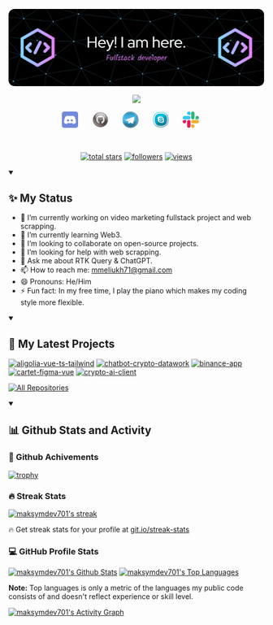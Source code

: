 <p align="center">
  <a href="https://github.com/maksymdev701">
    <img src="./img/header.png" alt="Raya" /></a>
</p>

<p align="center">
  <a href="https://github.com/DenverCoder1/readme-typing-svg">
    <img src="https://readme-typing-svg.demolab.com/?lines=Full-stack%20web%20and%20app%20developer;6%2B%20years%20of%20coding%20experience;Always%20learning%20new%20things&font=Fira%20Code&center=true&width=440&height=45&color=lean&vCenter=true&pause=1000&size=22" /></a>
</p>

<!-- Social icons section -->
<p align="center">
  <a href="https://discord.gg/" alt="Discord" title="Dev Pro Tips Discord Server"><img width="32px" src="./img/discord.png"/></a>
  &#8287;&#8287;&#8287;&#8287;&#8287;
  <a href="https://github.com/maksymdev701" alt="Github" title="Github"><img width="32px" src="./img/github.png"/></a>
  &#8287;&#8287;&#8287;&#8287;&#8287;
  <a href="https://t.me/ai_dev_master" alt="Telegram" title="Telegram"><img width="32px" src="./img/telegram.png"/></a>
  &#8287;&#8287;&#8287;&#8287;&#8287;
  <a href="#" alt="Skype" title="live:.cid.d88bf28aed4708e4"><img width="32px" src="./img/skype.png"/></a>
  &#8287;&#8287;&#8287;&#8287;&#8287;
  <a href="" alt="Slack" title="mmeliukh71@gmail.com"><img width="32px" src="./img/slack.png"/></a>
  &#8287;&#8287;&#8287;&#8287;&#8287;
  </p>
<br/>

<!-- Social badges section -->
<p align="center">
  <a href="https://github.com/maksymdev701?tab=repositories&sort=stargazers">
    <img alt="total stars" title="Total stars on GitHub" src="https://custom-icon-badges.demolab.com/github/stars/maksymdev701?color=55960c&style=for-the-badge&labelColor=488207&logo=star"/></a>
  <a href="https://github.com/maksymdev701?tab=followers">
    <img alt="followers" title="Follow me on Github" src="https://custom-icon-badges.demolab.com/github/followers/maksymdev701?color=236ad3&labelColor=1155ba&style=for-the-badge&logo=person-add&label=Follow&logoColor=white"/></a>
  <a href="https://github.com/maksymdev701/Simple-View-Counter">
    <img alt="views" title="GitHub profile views" src="https://komarev.com/ghpvc/?username=maksymdev701&style=for-the-badge&color=blueviolet"/></a>
</p>

<details open>
  <summary><h2>✨ My Status</h2></summary>
  
  - 🔭 I’m currently working on video marketing fullstack project and web scrapping.
  - 🌱 I’m currently learning Web3.
  - 👯 I’m looking to collaborate on open-source projects.
  - 🤔 I’m looking for help with web scrapping.
  - 💬 Ask me about RTK Query & ChatGPT.
  - 📫 How to reach me: mmeliukh71@gmail.com
  - 😄 Pronouns: He/Him
  - ⚡ Fun fact: In my free time, I play the piano which makes my coding style more flexible.
</details>

<details open> 
  <summary><h2>📘 My Latest Projects</h2></summary>

  <p align="left">
    <a href="https://github.com/maksymdev701/aligolia-vue-ts-tailwind"><img width="278" src="https://denvercoder1-github-readme-stats.vercel.app/api/pin/?username=maksymdev701&repo=aligolia-vue-ts-tailwind&theme=react&bg_color=1F222E&title_color=F85D7F&hide_border=true&icon_color=F8D866&show_icons=true" alt="aligolia-vue-ts-tailwind"></a>
    <a href="https://github.com/maksymdev701/chatbot-crypto-datawork"><img width="278" src="https://denvercoder1-github-readme-stats.vercel.app/api/pin/?username=maksymdev701&repo=chatbot-crypto-datawork&theme=react&bg_color=1F222E&title_color=F85D7F&hide_border=true&icon_color=F8D866&show_icons=true" alt="chatbot-crypto-datawork"></a>
    <a href="https://github.com/maksymdev701/binance-app"><img width="278" src="https://denvercoder1-github-readme-stats.vercel.app/api/pin/?username=maksymdev701&repo=binance-app&theme=react&bg_color=1F222E&title_color=F85D7F&hide_border=true&icon_color=F8D866&show_icons=true" alt="binance-app"></a>
    <a href="https://github.com/maksymdev701/cartet-figma-vue"><img width="278" src="https://denvercoder1-github-readme-stats.vercel.app/api/pin/?username=maksymdev701&repo=cartet-figma-vue&theme=react&bg_color=1F222E&title_color=F85D7F&hide_border=true&icon_color=F8D866&show_icons=true&show_description=false" alt="cartet-figma-vue"></a>
    <a href="https://github.com/maksymdev701/crypto-ai-client"><img width="278" src="https://denvercoder1-github-readme-stats.vercel.app/api/pin/?username=maksymdev701&repo=crypto-ai-client&theme=react&bg_color=1F222E&title_color=F85D7F&hide_border=true&icon_color=F8D866&show_icons=true&show_description=false" alt="crypto-ai-client"></a>
  </p>

<a href="https://github.com/maksymdev701?tab=repositories&sort=stargazers"><img alt="All Repositories" title="All Repositories" src="https://custom-icon-badges.demolab.com/badge/-Click%20Here%20For%20All%20My%20Repos-1F222E?style=for-the-badge&logoColor=white&logo=repo"/></a>

</details>

<details open> 
  <summary><h2>📊 Github Stats and Activity</h2></summary>

<h3>🚀 Github Achivements</h3>

[![trophy](https://github-profile-trophy.vercel.app/?username=maksymdev701&theme=onedark)](https://github.com/ryo-ma/github-profile-trophy)

  <h3>🔥 Streak Stats</h3>

  <p>
    <a href="https://github.com/DenverCoder1/github-readme-streak-stats">
      <img title="🔥 Get streak stats for your profile at git.io/streak-stats" alt="maksymdev701's streak" src="https://streak-stats.demolab.com/?user=maksymdev701&theme=monokai-metallian&hide_border=true"/>
    </a>
    <p>🔥 Get streak stats for your profile at <a href="https://git.io/streak-stats">git.io/streak-stats</a></p>
  </p>

  <h3>💻 GitHub Profile Stats</h3>

<a href="https://github.com/anuraghazra/github-readme-stats"><img alt="maksymdev701's Github Stats" src="https://denvercoder1-github-readme-stats.vercel.app/api/?username=maksymdev701&show_icons=true&include_all_commits=true&count_private=true&theme=react&hide_border=true&bg_color=1F222E&title_color=F85D7F&icon_color=F8D866" height="192px"/></a>
<a href="https://github.com/anuraghazra/github-readme-stats"><img alt="maksymdev701's Top Languages" src="https://denvercoder1-github-readme-stats.vercel.app/api/top-langs/?username=maksymdev701&langs_count=8&layout=compact&theme=react&hide_border=true&bg_color=1F222E&title_color=F85D7F&icon_color=F8D866&hide=Jupyter%20Notebook,Roff" height="192px"/></a>
<br/>

<b>Note:</b> Top languages is only a metric of the languages my public code consists of and doesn't reflect experience or skill level.

<a href="https://github.com/ashutosh00710/github-readme-activity-graph"><img alt="maksymdev701's Activity Graph" src="https://github-readme-activity-graph.vercel.app/graph/?username=maksymdev701&bg_color=1F222E&color=F8D866&line=F85D7F&point=FFFFFF&hide_border=true" /></a>

</details>
